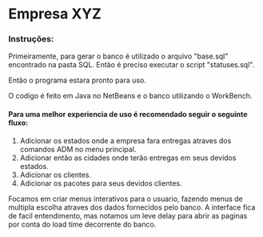 <h1> Empresa XYZ</h1>

<h3> Instruções: </h3>

Primeiramente, para gerar o banco é utilizado o arquivo "base.sql" encontrado na pasta SQL.
Então é preciso executar o script "statuses.sql".

Então o programa estara pronto para uso.

O codigo é feito em Java no NetBeans e o banco utilizando o WorkBench.


<h4>Para uma melhor experiencia de uso é recomendado seguir o seguinte fluxo:</h4>

1. Adicionar os estados onde a empresa fara entregas atraves dos comandos ADM no menu principal.
2. Adicionar então as cidades onde terão entregas em seus devidos estados.
3. Adicionar os clientes.
4. Adicionar os pacotes para seus devidos clientes.



Focamos em criar menus interativos para o usuario, fazendo menus de multipla escolha atraves dos dados fornecidos pelo banco.
A interface fica de facil entendimento, mas notamos um leve delay para abrir as paginas por conta do load time decorrente do banco.
